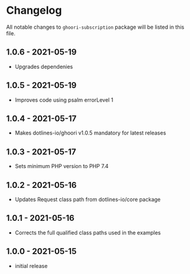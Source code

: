 # Changelog

All notable changes to `ghoori-subscription` package will be listed in this file.

## 1.0.6 - 2021-05-19

- Upgrades dependenies

## 1.0.5 - 2021-05-19

- Improves code using psalm errorLevel 1

## 1.0.4 - 2021-05-17

- Makes dotlines-io/ghoori v1.0.5 mandatory for latest releases

## 1.0.3 - 2021-05-17

- Sets minimum PHP version to PHP 7.4

## 1.0.2 - 2021-05-16

- Updates Request class path from dotlines-io/core package

## 1.0.1 - 2021-05-16

- Corrects the full qualified class paths used in the examples

## 1.0.0 - 2021-05-15

- initial release
